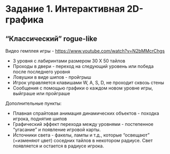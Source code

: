 # Задание 1. Интерактивная 2D-графика
## “Классический” rogue-like 
Видео гемплея игры - https://www.youtube.com/watch?v=N2bMMcrChgs

* 3 уровня с лабиринтами размером 30 Х 50 тайлов
* Проходы в двери - переход на следующий уровень или победа после последнего уровня
* Ловушки в виде шипов - пройгрыш
* Игрок управляется клавишами W, A, S, D, не проходит сквозь стены
* Сообщения с помощью графики о каждом новом уровне игры, выйграше или пройграше

 Дополнительные пункты:
 * Плавная спрайтовая анимация динамических объектов - походка игрока, поднятие шипов
 * Графический эффект перехода между уровнями - постепенное “угасание” и появление игровой карты.
 * Источники света - факелы, лампы и т.д., которые “освещают” (=изменяют цвет) соседних тайлов в некотором радиусе. Свет появляется и остается в радиусе игрока.

